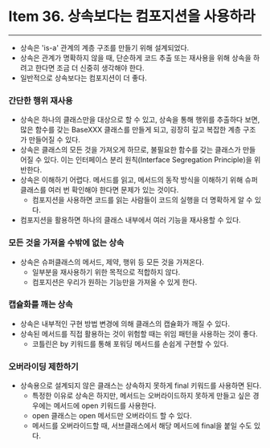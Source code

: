 # Item 36. 상속보다는 컴포지션을 사용하라

- - -

* 상속은 'is-a' 관계의 계층 구조를 만들기 위해 설계되었다.
* 상속은 관계가 명확하지 않을 때, 단순하게 코드 추출 또는 재사용을 위해 상속을 하려고 한다면 조금 더 신중히 생각해야 한다.
* 일반적으로 상속보다는 컴포지션이 더 좋다.

### 간단한 행위 재사용
* 상속은 하나의 클래스만을 대상으로 할 수 있고, 상속을 통해 행위를 추출하다 보면, 많은 함수를 갖는 BaseXXX 클래스를 만들게 되고, 굉장히 깊고 복잡한 계층 구조가 만들어질 수 있다.
* 상속은 클래스의 모든 것을 가져오게 하므로, 불필요한 함수를 갖는 클래스가 만들어질 수 있다. 이는 인터페이스 분리 원칙(Interface Segregation Principle)을 위반한다.
* 상속은 이해하기 어렵다. 메서드를 읽고, 메서드의 동작 방식을 이해하기 위해 슈퍼클래스를 여러 번 확인해야 한다면 문제가 있는 것이다.
  * 컴포지션을 사용하면 코드를 읽는 사람들이 코드의 실행을 더 명확하게 알 수 있다.
* 컴포지션을 활용하면 하나의 클래스 내부에서 여러 기능을 재사용할 수 있다.

### 모든 것을 가져올 수밖에 없는 상속
* 상속은 슈퍼클래스의 메서드, 제약, 행위 등 모든 것을 가져온다.
  * 일부분을 재사용하기 위한 목적으로 적합하지 않다.
  * 컴포지션은 우리가 원하는 기능만을 가져올 수 있게 한다.

### 캡슐화를 깨는 상속
* 상속은 내부적인 구현 방법 변경에 의해 클래스의 캡슐화가 깨질 수 있다.
* 상속된 메서드를 직접 활용하는 것이 위험할 때는 위임 패턴을 사용하는 것이 좋다.
  * 코틀린은 by 키워드를 통해 포워딩 메서드를 손쉽게 구현할 수 있다.

### 오버라이딩 제한하기
* 상속용으로 설계되지 않은 클래스는 상속하지 못하게 final 키워드를 사용하면 된다.
  * 특정한 이유로 상속은 하지만, 메서드는 오버라이드하지 못하게 만들고 싶은 경우에는 메서드에 open 키워드를 사용한다.
  * open 클래스는 open 메서드만 오버라이드 할 수 있다.
  * 메서드를 오버라이드할 때, 서브클래스에서 해당 메서드에 final을 붙일 수도 있다.
